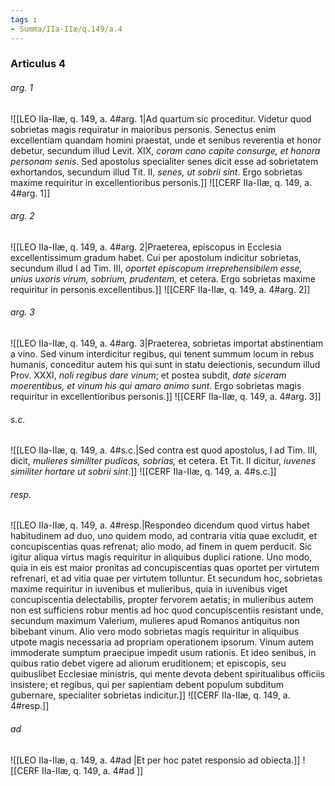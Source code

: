 ```yaml
---
tags : 
- Summa/IIa-IIæ/q.149/a.4
---
```


### Articulus 4

###### arg. 1
![[LEO IIa-IIæ, q. 149, a. 4#arg. 1|Ad quartum sic proceditur. Videtur quod sobrietas magis requiratur in maioribus personis. Senectus enim excellentiam quandam homini praestat, unde et senibus reverentia et honor debetur, secundum illud Levit. XIX, *coram cano capite consurge, et honora personam senis*. Sed apostolus specialiter senes dicit esse ad sobrietatem exhortandos, secundum illud Tit. II, *senes, ut sobrii sint*. Ergo sobrietas maxime requiritur in excellentioribus personis.]]
![[CERF IIa-IIæ, q. 149, a. 4#arg. 1]]

###### arg. 2
![[LEO IIa-IIæ, q. 149, a. 4#arg. 2|Praeterea, episcopus in Ecclesia excellentissimum gradum habet. Cui per apostolum indicitur sobrietas, secundum illud I ad Tim. III, *oportet episcopum irreprehensibilem esse, unius uxoris virum, sobrium, prudentem,* et cetera. Ergo sobrietas maxime requiritur in personis excellentibus.]]
![[CERF IIa-IIæ, q. 149, a. 4#arg. 2]]

###### arg. 3
![[LEO IIa-IIæ, q. 149, a. 4#arg. 3|Praeterea, sobrietas importat abstinentiam a vino. Sed vinum interdicitur regibus, qui tenent summum locum in rebus humanis, conceditur autem his qui sunt in statu deiectionis, secundum illud Prov. XXXI, *noli regibus dare vinum*; et postea subdit, *date siceram moerentibus, et vinum his qui amaro animo sunt*. Ergo sobrietas magis requiritur in excellentioribus personis.]]
![[CERF IIa-IIæ, q. 149, a. 4#arg. 3]]

###### s.c.
![[LEO IIa-IIæ, q. 149, a. 4#s.c.|Sed contra est quod apostolus, I ad Tim. III, dicit, *mulieres similiter pudicas, sobrias,* et cetera. Et Tit. II dicitur, *iuvenes similiter hortare ut sobrii sint*.]]
![[CERF IIa-IIæ, q. 149, a. 4#s.c.]]

###### resp.
![[LEO IIa-IIæ, q. 149, a. 4#resp.|Respondeo dicendum quod virtus habet habitudinem ad duo, uno quidem modo, ad contraria vitia quae excludit, et concupiscentias quas refrenat; alio modo, ad finem in quem perducit. Sic igitur aliqua virtus magis requiritur in aliquibus duplici ratione. Uno modo, quia in eis est maior pronitas ad concupiscentias quas oportet per virtutem refrenari, et ad vitia quae per virtutem tolluntur. Et secundum hoc, sobrietas maxime requiritur in iuvenibus et mulieribus, quia in iuvenibus viget concupiscentia delectabilis, propter fervorem aetatis; in mulieribus autem non est sufficiens robur mentis ad hoc quod concupiscentiis resistant unde, secundum maximum Valerium, mulieres apud Romanos antiquitus non bibebant vinum. Alio vero modo sobrietas magis requiritur in aliquibus utpote magis necessaria ad propriam operationem ipsorum. Vinum autem immoderate sumptum praecipue impedit usum rationis. Et ideo senibus, in quibus ratio debet vigere ad aliorum eruditionem; et episcopis, seu quibuslibet Ecclesiae ministris, qui mente devota debent spiritualibus officiis insistere; et regibus, qui per sapientiam debent populum subditum gubernare, specialiter sobrietas indicitur.]]
![[CERF IIa-IIæ, q. 149, a. 4#resp.]]

###### ad 
![[LEO IIa-IIæ, q. 149, a. 4#ad |Et per hoc patet responsio ad obiecta.]]
![[CERF IIa-IIæ, q. 149, a. 4#ad ]]

